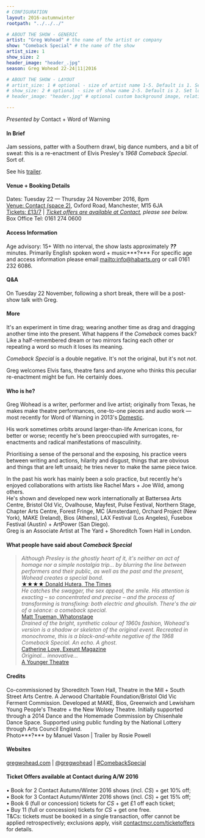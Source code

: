 ```yaml
---
# CONFIGURATION
layout: 2016-autumnwinter
rootpath: "../../../"

# ABOUT THE SHOW - GENERIC
artist: "Greg Wohead" # the name of the artist or company
show: "Comeback Special" # the name of the show
artist_size: 1
show_size: 2
header_image: "header_.jpg"    
season: Greg Wohead 22-24|11|2016

# ABOUT THE SHOW - LAYOUT
# artist_size: 1 # optional - size of artist name 1-5. Default is 1. Set longer names to lower values
# show_size: 2 # optional - size of show name 2-5. Default is 2. Set longer names to lower values
# header_image: "header.jpg" # optional custom background image, relative to current page

---
```

*Presented by* Contact + Word of Warning         
         
#### In Brief    
Jam sessions, patter with a Southern drawl, big dance numbers, and a bit of sweat: this is a re-enactment of Elvis Presley's *1968 Comeback Special*. Sort of.         
         
See his <a href="http://vimeo.com/165147968" target="_blank">trailer</a>.        
         
#### Venue + Booking Details    
Dates: Tuesday 22 — Thursday 24 November 2016, 8pm         
<a href="http://contactmcr.com/visit/getting-here" target="_blank">Venue: Contact (space 2)</a>, Oxford Road, Manchester, M15 6JA             
<a href="http://contactmcr.com/whats-on/58697-greg-wohead-comeback-special/booking" target="_blank">Tickets: £13/7</a> | *<a href="http://www.contactmcr.com/ticketoffers" target="_blank">Ticket offers are available at Contact</a>, please see below.*     
Box Office Tel: 0161 274 0600         
        
#### Access Information        
Age advisory: 15+ With no interval, the show lasts approximately ***??*** minutes. Primarily English spoken word + music***?*** For specific age and access information please email <mailto:info@habarts.org> or call 0161 232 6086.     
             
#### Q&A         
On Tuesday 22 November, following a short break, there will be a post-show talk with Greg.          
         
#### More      
It's an experiment in time drag; wearing another time as drag and dragging another time into the present. What happens if the *Comeback* comes back? Like a half-remembered dream or two mirrors facing each other or repeating a word so much it loses its meaning.        
         
*Comeback Special* is a double negative. It's not the original, but it's not *not*.        
         
Greg welcomes Elvis fans, theatre fans and anyone who thinks this peculiar re-enactment might be fun. He certainly does.          
         
#### Who is he?     
Greg Wohead is a writer, performer and live artist; originally from Texas, he makes make theatre performances, one-to-one pieces and audio work — most recently for Word of Warning in 2013's [Domestic](/archive/2013-domestic/wohead).             
         
His work sometimes orbits around larger-than-life American icons, for better or worse; recently he's been preoccupied with surrogates, re-enactments and radical manifestations of masculinity.         
         
Prioritising a sense of the personal and the exposing, his practice veers between writing and actions, hilarity and disgust, things that are obvious and things that are left unsaid; he tries never to make the same piece twice.            
         
In the past his work has mainly been a solo practice, but recently he's enjoyed collaborations with artists like Rachel Mars + Joe Wild, among others.<br>He's shown and developed new work internationally at Battersea Arts Centre, Bristol Old Vic, Ovalhouse, Mayfest, Pulse Festival, Northern Stage, Chapter Arts Centre, Forest Fringe, MC (Amsterdam), Orchard Project (New York), MAKE (Ireland), Bios (Athens), LAX Festival (Los Angeles), Fusebox Festival (Austin) + ArtPower (San Diego).<br>Greg is an Associate Artist at The Yard + Shoreditch Town Hall in London.           
         
#### What people have said about *Comeback Special*         
>*Although Presley is the ghostly heart of it, it's neither an act of homage nor a simple nostalgia trip… by blurring the line between performers and their public, as well as the past and the present, Wohead creates a special bond.*<br><a href="http://www.thetimes.co.uk/tto/arts/firstnightreviews/article4725184.ece" target="_blank">★★★★ Donald Hutera, The Times</a>        
>*He catches the swagger, the sex appeal, the smile. His attention is exacting – so concentrated and precise – and the process of transforming is transfixing: both electric and ghoulish. There's the air of a séance: a comeback special.*<br><a href="http://www.whatsonstage.com/london-theatre/reviews/comeback-special-shoreditch-town-hall_40045.html" target="_blank">Matt Trueman, Whatonstage</a>        
>*Drained of the bright, synthetic colour of 1960s fashion, Wohead's version is a shadow or skeleton of the original event. Recreated in monochrome, this is a black-and-white negative of the 1968 Comeback Special. An echo. A ghost.*<br><a href="http://exeuntmagazine.com/reviews/review-comeback-special-at-shoreditch-town-hall" target="_blank">Catherine Love, Exeunt Magazine</a>        
>*Original… innovative…*<br><a href="http://www.ayoungertheatre.com/review-comeback-special-shoreditch-town-hall" target="_blank">A Younger Theatre</a>       
         
#### Credits          
Co-commissioned by Shoreditch Town Hall, Theatre in the Mill + South Street Arts Centre. A Jerwood Charitable Foundation/Bristol Old Vic Ferment Commission. Developed at MAKE, Bios, Greenwich and Lewisham Young People's Theatre + the New Wolsey Theatre. Initially supported through a 2014 Dance and the Homemade Commission by Chisenhale Dance Space. Supported using public funding by the National Lottery through Arts Council England.<br>Photo***?*** by Manuel Vason | Trailer by Rosie Powell        
         
#### Websites          
<a href="http://gregwohead.com" target="_blank">gregwohead.com</a> | <a href="http://twitter.com/gregwohead" target="_blank">@gregwohead</a> | <a href="http://twitter.com/hashtag/ComebackSpecial" target="_blank">#ComebackSpecial</a>

#### Ticket Offers available at Contact during A/W 2016         
• Book for 2 Contact Autumn/Winter 2016 shows (incl. *CS*) + get 10% off;<br>• Book for 3 Contact Autumn/Winter 2016 shows (incl. *CS*) + get 15% off;<br>• Book 6 (full or concession) tickets for *CS* + get £1 off each ticket;<br>• Buy 11 (full or concession) tickets for *CS* + get one free.                  
T&Cs: tickets must be booked in a single transaction, offer cannot be applied retrospectively; exclusions apply, visit <a href="http://www.contactmcr.com/ticketoffers" target="_blank">contactmcr.com/ticketoffers</a> for details.

